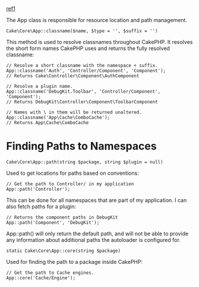 [ref1](https://book.cakephp.org/3.0/en/core-libraries/app.html)

The App class is responsible for resource location and path management.

`Cake\Core\App::classname($name, $type = '', $suffix = '')`

This method is used to resolve classnames throughout CakePHP. It resolves the short form names CakePHP uses and returns the fully resolved classname:

```
// Resolve a short classname with the namespace + suffix.
App::classname('Auth', 'Controller/Component', 'Component');
// Returns Cake\Controller\Component\AuthComponent

// Resolve a plugin name.
App::classname('DebugKit.Toolbar', 'Controller/Component', 'Component');
// Returns DebugKit\Controller\Component\ToolbarComponent

// Names with \ in them will be returned unaltered.
App::classname('App\Cache\ComboCache');
// Returns App\Cache\ComboCache
```

# Finding Paths to Namespaces

`Cake\Core\App::path(string $package, string $plugin = null)`

Used to get locations for paths based on conventions:

```
// Get the path to Controller/ in my application
App::path('Controller');
```
This can be done for all namespaces that are part of my application. I can also fetch paths for a plugin:

```
// Returns the component paths in DebugKit
App::path('Component', 'DebugKit');
```

App::path() will only return the default path, and will not be able to provide any information about additional paths the autoloader is configured for.

`static Cake\Core\App::core(string $package)`

Used for finding the path to a package inside CakePHP:

```
// Get the path to Cache engines.
App::core('Cache/Engine');
```